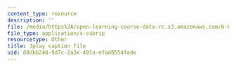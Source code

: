 ```yaml
---
content_type: resource
description: ''
file: /media/https%3A/open-learning-course-data-rc.s3.amazonaws.com/6-042j-mathematics-for-computer-science-spring-2015/68dbb2409d7c2a3e491aefad0554fade_Sdw8_0RDZuw.srt
file_type: application/x-subrip
resourcetype: Other
title: 3play caption file
uid: 68dbb240-9d7c-2a3e-491a-efad0554fade
---
```

